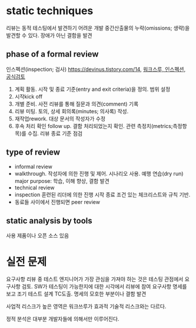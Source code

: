 # static techniques

리뷰는 동적 테스팅에서 발견하기 어려운 개발 중간산출물의 누락(omissions; 생략)을 발견할 수 있다.
장애가 아닌 결함을 발견


## phase of a formal review
인스펙션(inspection; 검사) https://devinus.tistory.com/14, [워크스루, 인스펙션, 공식검토](https://noil0816.tistory.com/93)

1. 계획 활동. 시작 및 종료 기준(entry and exit criteria)을 정의. 범위 설정
2. 시작kick off
3. 개별 준비. 사전 리뷰를 통해 질문과 의견(comment) 기록
4. 리뷰 미팅. 토의, 상세 회의록(minutes; 의사록) 작성.
5. 재작업rework. 대상 문서의 작성자가 수정
6. 후속 처리 확인 follow up. 결함 처리되었는지 확인. 관련 측정치(metrics;측정항목)를 수집. 리뷰 종료 기준 점검
 

## type of review
- informal review
- walkthrough. 
  작성자에 의한 진행 및 제어.
  시나리오 사용. 예행 연습(dry run)
  major purpose: 학습, 이해 향상, 결함 발견
- technical review
- inspection
  훈련된 리더에 의한 진행
  시작 종료 조건 있는 체크리스트와 규칙 기반. 
- 동료들 사이에서 진행되면 peer review

## static analysis by tools
사용 제품이나 오픈 소스 있음

# 실전 문제
요구사항 리뷰 중 테스트 엔지니어가 가장 관심을 가져야 하는 것은
테스팅 관점에서 요구사항 검토. SW가 테스팅이 가능한지에 대한 시각에서 리뷰에 참여
요구사항 명세를 보고 조기 테스트 설계 TC도출. 명세의 모호한 부분이나 결함 발견

사업적 리스크가 높은 영역은 워크쓰루가 효과적
기술적 리스크와는 다르다.

정적 분석은 대부분 개발자들에 의해서만 이루어진다.
